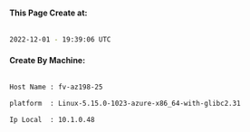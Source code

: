 
   
#### This Page Create at:

```bash

2022-12-01 - 19:39:06 UTC

```

#### Create By Machine:

```bash

Host Name : fv-az198-25

platform  : Linux-5.15.0-1023-azure-x86_64-with-glibc2.31

Ip Local  : 10.1.0.48

```


